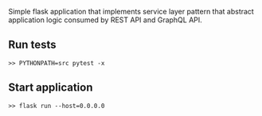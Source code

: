 Simple flask application that implements service layer pattern that abstract application logic
consumed by REST API and GraphQL API.

## Run tests
```
>> PYTHONPATH=src pytest -x
```

## Start application
```
>> flask run --host=0.0.0.0
```